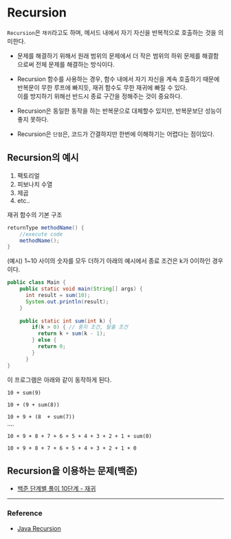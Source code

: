 # Recursion
`Recursion`은 `재귀`라고도 하며, 메서드 내에서 자기 자신을 반복적으로 호출하는 것을 의미한다.     

* 문제를 해결하기 위해서 원래 범위의 문제에서 더 작은 범위의 하위 문제를 해결함으로써 전체 문제를 해결하는 방식이다.    

* Recursion 함수를 사용하는 경우, 함수 내에서 자기 자신을 계속 호출하기 때문에  
반복문이 무한 루프에 빠지듯, 재귀 함수도 무한 재귀에 빠질 수 있다.   
이를 방지하기 위해선 반드시 종료 구간을 정해주는 것이 중요하다. 

* Recursion은 동일한 동작을 하는 반복문으로 대체할수 있지만, 반복문보단 성능이 좋지 못하다.     

* Recursion은 `단점`은, 코드가 간결하지만 한번에 이해하기는 어렵다는 점이있다.

## Recursion의 예시
1. 팩토리얼
2. 피보나치 수열
3. 제곱
4. etc..

재귀 함수의 기본 구조

```java
returnType methodName() {
    //execute code
    methodName();
}    
```    

(예시) 1~10 사이의 숫자를 모두 더하기
아래의 예시에서 종료 조건은 k가 0이하인 경우이다.   


```java
public class Main {
    public static void main(String[] args) {
      int result = sum(10);
      System.out.println(result);
    }
    
    public static int sum(int k) {
        if(k > 0) { // 중지 조건, 탈출 조건
          return k + sum(k - 1);
        } else {
          return 0;
        }
      }
}      
```    
이 프로그램은 아래와 같이 동작하게 된다.   

`10 + sum(9)`  

`10 + (9 + sum(8))`   

`10 + 9 + (8  + sum(7))`   
....    

`10 + 9 + 8 + 7 + 6 + 5 + 4 + 3 + 2 + 1 + sum(0)`     

`10 + 9 + 8 + 7 + 6 + 5 + 4 + 3 + 2 + 1 + 0`      


## Recursion을 이용하는 문제(백준)
* [백준 단계별 풀이 10단계 - 재귀](https://www.acmicpc.net/step/19)   

------------------------------------------      

### Reference  
* [Java Recursion](https://www.w3schools.com/java/java_recursion.asp_)
